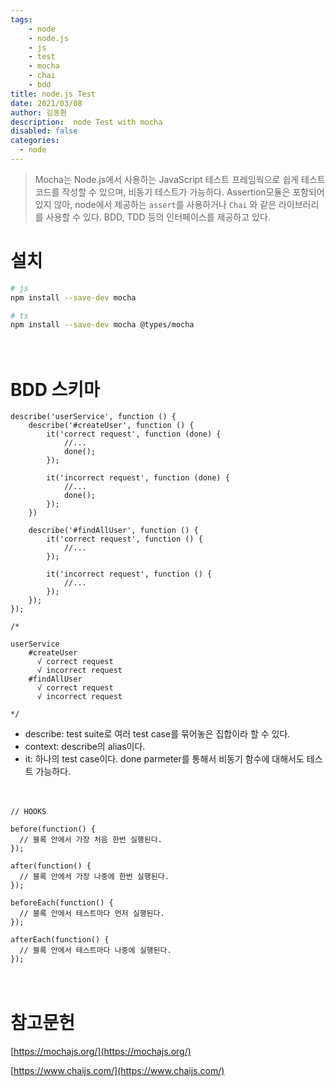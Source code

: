 ```yaml
---
tags: 
    - node
    - node.js
    - js
    - test
    - mocha
    - chai
    - bdd
title: node.js Test
date: 2021/03/08
author: 김동환
description:  node Test with mocha
disabled: false
categories:
  - node
---
```

> Mocha는 Node.js에서 사용하는 JavaScript 테스트 프레임웍으로 쉽게 테스트 코드를 작성할 수 있으며, 비동기 테스트가 가능하다. Assertion모듈은 포함되어있지 않아, node에서 제공하는 `assert`를 사용하거나 `Chai` 와 같은 라이브러리를 사용할 수 있다. BDD, TDD 등의 인터페이스를 제공하고 있다.
　
# 설치

```bash
# js
npm install --save-dev mocha

# ts
npm install --save-dev mocha @types/mocha
```
　
# BDD 스키마

```tsx
describe('userService', function () {
    describe('#createUser', function () {
        it('correct request', function (done) {
            //...
            done();
        });

        it('incorrect request', function (done) {
            //...
            done();
        });
    })

    describe('#findAllUser', function () {
        it('correct request', function () {
            //...
        });

        it('incorrect request', function () {
            //...
        });
    });
});

/*

userService
    #createUser
      √ correct request
      √ incorrect request
    #findAllUser
      √ correct request
      √ incorrect request

*/
```

- describe: test suite로 여러 test case를 묶어놓은 집합이라 할 수 있다.
- context: describe의 alias이다.
- it: 하나의 test case이다. done parmeter를 통해서 비동기 함수에 대해서도 테스트 가능하다.

　
```tsx
// HOOKS

before(function() {
  // 블록 안에서 가장 처음 한번 실행된다.
});

after(function() {
  // 블록 안에서 가장 나중에 한번 실행된다.
});

beforeEach(function() {
  // 블록 안에서 테스트마다 먼저 실행된다.
});

afterEach(function() {
  // 블록 안에서 테스트마다 나중에 실행된다.
});

```

　
# 참고문헌

[https://mochajs.org/](https://mochajs.org/)

[https://www.chaijs.com/](https://www.chaijs.com/)